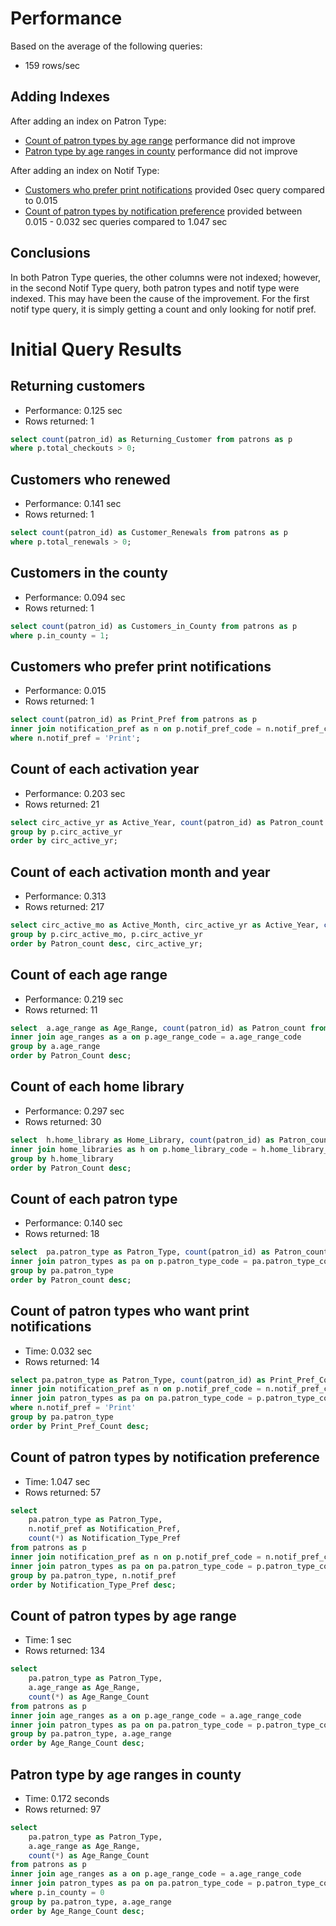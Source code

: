 # Performance
Based on the average of the following queries:
 - 159 rows/sec

## Adding Indexes
After adding an index on Patron Type:
 - [Count of patron types by age range](#Count-of-patron-types-by-age-range) performance did not improve
 - [Patron type by age ranges in county](#Patron-type-by-age-ranges-in-county) performance did not improve

After adding an index on Notif Type:
 - [Customers who prefer print notifications](#Customers-who-prefer-print-notifications) provided 0sec query compared to 0.015
 - [Count of patron types by notification preference](#Count-of-patron-types-by-notification-preference) provided between 0.015 - 0.032 sec queries compared to 1.047 sec

## Conclusions
In both Patron Type queries, the other columns were not indexed; however, in the second Notif Type query, both patron types and notif type were indexed. This may have been the cause of the improvement. For the first notif type query, it is simply getting a count and only looking for notif pref.

# Initial Query Results

## Returning customers
- Performance: 0.125 sec
- Rows returned: 1
```SQL
select count(patron_id) as Returning_Customer from patrons as p
where p.total_checkouts > 0;
```
## Customers who renewed
- Performance: 0.141 sec
- Rows returned: 1
```SQL
select count(patron_id) as Customer_Renewals from patrons as p
where p.total_renewals > 0;
```
## Customers in the county
- Performance: 0.094 sec
- Rows returned: 1
```SQL
select count(patron_id) as Customers_in_County from patrons as p
where p.in_county = 1;
```
## Customers who prefer print notifications
- Performance: 0.015
- Rows returned: 1
```SQL
select count(patron_id) as Print_Pref from patrons as p
inner join notification_pref as n on p.notif_pref_code = n.notif_pref_code
where n.notif_pref = 'Print';
```
## Count of each activation year
- Performance: 0.203 sec
- Rows returned: 21
```SQL
select circ_active_yr as Active_Year, count(patron_id) as Patron_count from patrons as p
group by p.circ_active_yr
order by circ_active_yr;
```
## Count of each activation month and year
- Performance: 0.313
- Rows returned: 217
```SQL
select circ_active_mo as Active_Month, circ_active_yr as Active_Year, count(patron_id) as Patron_count from patrons as p
group by p.circ_active_mo, p.circ_active_yr
order by Patron_count desc, circ_active_yr;
```
## Count of each age range
- Performance: 0.219 sec
- Rows returned: 11
```SQL
select  a.age_range as Age_Range, count(patron_id) as Patron_count from patrons as p
inner join age_ranges as a on p.age_range_code = a.age_range_code
group by a.age_range
order by Patron_Count desc;
```
## Count of each home library
- Performance: 0.297 sec
- Rows returned: 30
```SQL
select  h.home_library as Home_Library, count(patron_id) as Patron_count from patrons as p
inner join home_libraries as h on p.home_library_code = h.home_library_code
group by h.home_library
order by Patron_Count desc;
```
## Count of each patron type
- Performance: 0.140 sec
- Rows returned: 18
```SQL
select  pa.patron_type as Patron_Type, count(patron_id) as Patron_count from patrons as p
inner join patron_types as pa on p.patron_type_code = pa.patron_type_code
group by pa.patron_type
order by Patron_count desc;
```
## Count of patron types who want print notifications
- Time: 0.032 sec
- Rows returned: 14
```SQL
select pa.patron_type as Patron_Type, count(patron_id) as Print_Pref_Count from patrons as p
inner join notification_pref as n on p.notif_pref_code = n.notif_pref_code
inner join patron_types as pa on pa.patron_type_code = p.patron_type_code
where n.notif_pref = 'Print'
group by pa.patron_type
order by Print_Pref_Count desc;
```
## Count of patron types by notification preference
- Time: 1.047 sec
- Rows returned: 57
```SQL
select 
	pa.patron_type as Patron_Type, 
    n.notif_pref as Notification_Pref,
    count(*) as Notification_Type_Pref
from patrons as p
inner join notification_pref as n on p.notif_pref_code = n.notif_pref_code
inner join patron_types as pa on pa.patron_type_code = p.patron_type_code
group by pa.patron_type, n.notif_pref
order by Notification_Type_Pref desc;
```
## Count of patron types by age range
- Time: 1 sec
- Rows returned: 134 
```SQL
select 
	pa.patron_type as Patron_Type, 
    a.age_range as Age_Range,
    count(*) as Age_Range_Count
from patrons as p
inner join age_ranges as a on p.age_range_code = a.age_range_code
inner join patron_types as pa on pa.patron_type_code = p.patron_type_code
group by pa.patron_type, a.age_range
order by Age_Range_Count desc;
```
## Patron type by age ranges in county
- Time: 0.172 seconds
- Rows returned: 97
```SQL
select 
	pa.patron_type as Patron_Type, 
    a.age_range as Age_Range,
    count(*) as Age_Range_Count
from patrons as p
inner join age_ranges as a on p.age_range_code = a.age_range_code
inner join patron_types as pa on pa.patron_type_code = p.patron_type_code
where p.in_county = 0
group by pa.patron_type, a.age_range
order by Age_Range_Count desc;
```


